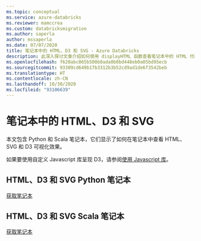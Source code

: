 ```yaml
---
ms.topic: conceptual
ms.service: azure-databricks
ms.reviewer: mamccrea
ms.custom: databricksmigration
ms.author: saperla
author: mssaperla
ms.date: 07/07/2020
title: 笔记本中的 HTML、D3 和 SVG - Azure Databricks
description: 此深入探讨文章介绍如何使用 displayHTML 函数查看笔记本中的 HTML 代码。
ms.openlocfilehash: f620abc065b500b0ada0b0bd448eb0a05bd95ecb
ms.sourcegitcommit: 93309cd649b17b3312b3b52cd9ad1de6f3542beb
ms.translationtype: HT
ms.contentlocale: zh-CN
ms.lasthandoff: 10/30/2020
ms.locfileid: "93106639"
---
```

# <a name="html-d3-and-svg-in-notebooks"></a>笔记本中的 HTML、D3 和 SVG

本文包含 Python 和 Scala 笔记本，它们显示了如何在笔记本中查看 HTML、SVG 和 D3 可视化效果。

如果要使用自定义 Javascript 库呈现 D3，请参阅[使用 Javascript 库](../../data/filestore.md#use-a-javascript-library)。

## <a name="html-d3-and-svg-python-notebook"></a>HTML、D3 和 SVG Python 笔记本

[获取笔记本](../../_static/notebooks/html-d3-svg-python.html)

## <a name="html-d3-and-svg-scala-notebook"></a>HTML、D3 和 SVG Scala 笔记本

[获取笔记本](../../_static/notebooks/html-d3-svg-scala.html)